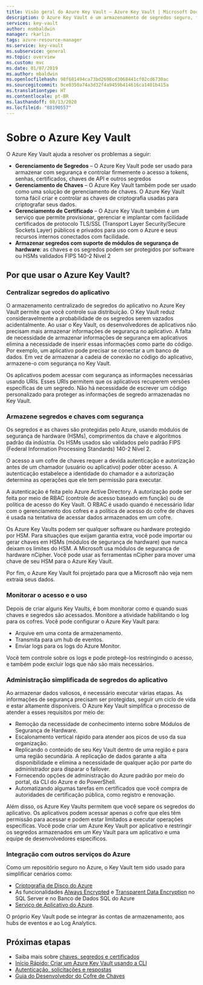 ```yaml
---
title: Visão geral do Azure Key Vault – Azure Key Vault | Microsoft Docs
description: O Azure Key Vault é um armazenamento de segredos seguro, fornecendo gerenciamento de segredos, chaves e certificados, todos com suporte de módulos de segurança de hardware.
services: key-vault
author: msmbaldwin
manager: rkarlin
tags: azure-resource-manager
ms.service: key-vault
ms.subservice: general
ms.topic: overview
ms.custom: mvc
ms.date: 01/07/2019
ms.author: mbaldwin
ms.openlocfilehash: 98f681494ca73bd2698cd3068441cf02cd6730ac
ms.sourcegitcommit: 9ce0350a74a3d32f4a9459b414616ca1401b415a
ms.translationtype: HT
ms.contentlocale: pt-BR
ms.lasthandoff: 08/13/2020
ms.locfileid: "88190557"
---
```

# <a name="about-azure-key-vault"></a>Sobre o Azure Key Vault

O Azure Key Vault ajuda a resolver os problemas a seguir:

- **Gerenciamento de Segredos** – O Azure Key Vault pode ser usado para armazenar com segurança e controlar firmemente o acesso a tokens, senhas, certificados, chaves de API e outros segredos
- **Gerenciamento de Chaves** – O Azure Key Vault também pode ser usado como uma solução de gerenciamento de chaves. O Azure Key Vault torna fácil criar e controlar as chaves de criptografia usadas para criptografar seus dados. 
- **Gerenciamento de Certificado** – O Azure Key Vault também é um serviço que permite provisionar, gerenciar e implantar com facilidade certificados de protocolo TLS/SSL (Transport Layer Security/Secure Sockets Layer) públicos e privados para uso com o Azure e seus recursos internos conectados com facilidade. 
- **Armazenar segredos com suporte de módulos de segurança de hardware**: as chaves e os segredos podem ser protegidos por software ou HSMs validados FIPS 140-2 Nível 2

## <a name="why-use-azure-key-vault"></a>Por que usar o Azure Key Vault?

### <a name="centralize-application-secrets"></a>Centralizar segredos do aplicativo

O armazenamento centralizado de segredos do aplicativo no Azure Key Vault permite que você controle sua distribuição. O Key Vault reduz consideravelmente a probabilidade de os segredos serem vazados acidentalmente. Ao usar o Key Vault, os desenvolvedores de aplicativos não precisam mais armazenar informações de segurança no aplicativo. A falta de necessidade de armazenar informações de segurança em aplicativos elimina a necessidade de inserir essas informações como parte do código. Por exemplo, um aplicativo pode precisar se conectar a um banco de dados. Em vez de armazenar a cadeia de conexão no código do aplicativo, armazene-o com segurança no Key Vault.

Os aplicativos podem acessar com segurança as informações necessárias usando URIs. Esses URIs permitem que os aplicativos recuperem versões específicas de um segredo. Não há necessidade de escrever um código personalizado para proteger as informações de segredo armazenadas no Key Vault.

### <a name="securely-store-secrets-and-keys"></a>Armazene segredos e chaves com segurança

Os segredos e as chaves são protegidas pelo Azure, usando módulos de segurança de hardware (HSMs), comprimentos da chave e algoritmos padrão da indústria. Os HSMs usados são validados pelo padrão FIPS (Federal Information Processing Standards) 140-2 Nível 2.

O acesso a um cofre de chaves requer a devida autenticação e autorização antes de um chamador (usuário ou aplicativo) poder obter acesso. A autenticação estabelece a identidade do chamador e a autorização determina as operações que ele tem permissão para executar.

A autenticação é feita pelo Azure Active Directory. A autorização pode ser feita por meio de RBAC (controle de acesso baseado em função) ou de política de acesso do Key Vault. O RBAC é usado quando é necessário lidar com o gerenciamento dos cofres e a política de acesso do cofre de chaves é usada na tentativa de acessar dados armazenados em um cofre.

Os Azure Key Vaults podem ser qualquer software ou hardware protegido por HSM. Para situações que exijam garantia extra, você pode importar ou gerar chaves em HSMs (módulos de segurança de hardware) que nunca deixam os limites do HSM. A Microsoft usa módulos de segurança de hardware nCipher. Você pode usar as ferramentas nCipher para mover uma chave de seu HSM para o Azure Key Vault.

Por fim, o Azure Key Vault foi projetado para que a Microsoft não veja nem extraia seus dados.

### <a name="monitor-access-and-use"></a>Monitorar o acesso e o uso

Depois de criar alguns Key Vaults, é bom monitorar como e quando suas chaves e segredos são acessados. Monitore a atividade habilitando o log para os cofres. Você pode configurar o Azure Key Vault para:

- Arquive em uma conta de armazenamento.
- Transmita para um hub de eventos.
- Enviar logs para os logs do Azure Monitor.

Você tem controle sobre os logs e pode protegê-los restringindo o acesso, e também pode excluir logs que não são mais necessários.

### <a name="simplified-administration-of-application-secrets"></a>Administração simplificada de segredos do aplicativo

Ao armazenar dados valiosos, é necessário executar várias etapas. As informações de segurança precisam ser protegidas, seguir um ciclo de vida e estar altamente disponíveis. O Azure Key Vault simplifica o processo de atender a esses requisitos por meio de:

- Remoção da necessidade de conhecimento interno sobre Módulos de Segurança de Hardware.
- Escalonamento vertical rápido para atender aos picos de uso da sua organização.
- Replicando o conteúdo de seu Key Vault dentro de uma região e para uma região secundária. A replicação de dados garante a alta disponibilidade e elimina a necessidade de qualquer ação por parte do administrador para disparar o failover.
- Fornecendo opções de administração do Azure padrão por meio do portal, da CLI do Azure e do PowerShell.
- Automatizando algumas tarefas em certificados que você compra de autoridades de certificação pública, como registro e renovação.

Além disso, os Azure Key Vaults permitem que você separe os segredos do aplicativo. Os aplicativos podem acessar apenas o cofre que eles têm permissão para acessar e podem estar limitados a executar operações específicas. Você pode criar um Azure Key Vault por aplicativo e restringir os segredos armazenados em um Key Vault para um aplicativo e uma equipe de desenvolvedores específicos.

### <a name="integrate-with-other-azure-services"></a>Integração com outros serviços do Azure

Como um repositório seguro no Azure, o Key Vault tem sido usado para simplificar cenários como:
-  [Criptografia de Disco do Azure](../../security/fundamentals/encryption-overview.md)
-  As funcionalidades [Always Encrypted]( https://docs.microsoft.com/sql/relational-databases/security/encryption/always-encrypted-database-engine) e [Transparent Data Encryption]( https://docs.microsoft.com/sql/relational-databases/security/encryption/transparent-data-encryption?view=sql-server-ver15) no SQL Server e no Banco de Dados SQL do Azure
- [Serviço de Aplicativo do Azure]( https://docs.microsoft.com/azure/app-service/configure-ssl-certificate). 

O próprio Key Vault pode se integrar às contas de armazenamento, aos hubs de eventos e ao Log Analytics.

## <a name="next-steps"></a>Próximas etapas

- Saiba mais sobre [chaves, segredos e certificados](about-keys-secrets-certificates.md)
- [Início Rápido: Criar um Azure Key Vault usando a CLI](../secrets/quick-create-cli.md)
- [Autenticação, solicitações e respostas](../general/authentication-requests-and-responses.md)
- [Guia do Desenvolvedor do Cofre de Chaves](../general/developers-guide.md)
